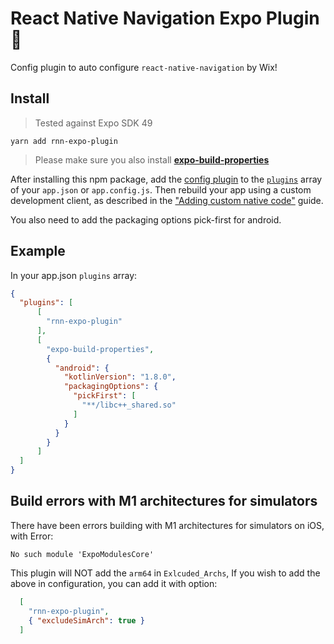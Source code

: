 # React Native Navigation Expo Plugin 🍉
Config plugin to auto configure `react-native-navigation` by Wix!

## Install

> Tested against Expo SDK 49

```
yarn add rnn-expo-plugin
```

> Please make sure you also install   **[expo-build-properties](https://docs.expo.dev/versions/latest/sdk/build-properties/)**

After installing this npm package, add the [config plugin](https://docs.expo.io/guides/config-plugins/) to the [`plugins`](https://docs.expo.io/versions/latest/config/app/#plugins) array of your `app.json` or `app.config.js`. Then rebuild your app using a custom development client, as described in the ["Adding custom native code"](https://docs.expo.io/workflow/customizing/) guide.

You also need to add the packaging options pick-first for android.

## Example

In your app.json `plugins` array:

```json
{
  "plugins": [
      [
        "rnn-expo-plugin"
      ],
      [
        "expo-build-properties",
        {
          "android": {
            "kotlinVersion": "1.8.0",
            "packagingOptions": {
              "pickFirst": [
                "**/libc++_shared.so"
              ]
            }
          }
        }
      ]
  ]
}
```

## Build errors with M1 architectures for simulators

There have been errors building with M1 architectures for simulators on iOS, with Error:

```
No such module 'ExpoModulesCore' 
```

This plugin will NOT add the `arm64` in  `Exlcuded_Archs`, If you wish to add the above in configuration, you can add it with option:

```json
  [
    "rnn-expo-plugin",
    { "excludeSimArch": true }
  ]
```
